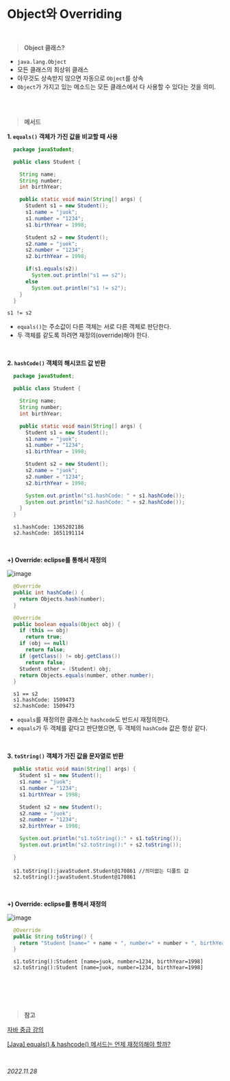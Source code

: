 # Object와 Overriding

<br/>

> **Object 클래스?**

- `java.lang.Object`
- 모든 클래스의 최상위 클래스
- 아무것도 상속받지 않으면 자동으로 `Object`를 상속
- `Object`가 가지고 있는 메소드는 모든 클래스에서 다 사용할 수 있다는 것을 의미.



<br/><br/>

> **메서드**

**1. `equals()` 객체가 가진 값을 비교할 때 사용**
  ```java
    package javaStudent;

    public class Student {

      String name;
      String number;
      int birthYear;

      public static void main(String[] args) {
        Student s1 = new Student();
        s1.name = "juok";
        s1.number = "1234";
        s1.birthYear = 1998;

        Student s2 = new Student();
        s2.name = "juok";
        s2.number = "1234";
        s2.birthYear = 1998;

        if(s1.equals(s2))
          System.out.println("s1 == s2");
        else
          System.out.println("s1 != s2");
      }
    }
  ```
  ```console
  s1 != s2
  ```
  - `equals()`는 주소값이 다른 객체는 서로 다른 객체로 판단한다.
  - 두 객체를 같도록 하려면 재정의(override)해야 한다.
  
  <br/>
  
**2. `hashCode()` 객체의 해시코드 값 반환**
  ```java
    package javaStudent;

    public class Student {

      String name;
      String number;
      int birthYear;

      public static void main(String[] args) {
        Student s1 = new Student();
        s1.name = "juok";
        s1.number = "1234";
        s1.birthYear = 1998;

        Student s2 = new Student();
        s2.name = "juok";
        s2.number = "1234";
        s2.birthYear = 1998;

        System.out.println("s1.hashCode: " + s1.hashCode());
        System.out.println("s2.hashCode: " + s2.hashCode());
      }
    }
  ```
  ```console
    s1.hashCode: 1365202186
    s2.hashCode: 1651191114
  ```
  
  <br/>
  
  **+) Override: eclipse를 통해서 재정의**
  
  ![image](https://user-images.githubusercontent.com/72849620/204213266-b169e69b-9524-4b53-8981-a49a023f8577.png)
  
  ```java
    @Override
    public int hashCode() {
      return Objects.hash(number);
    }

    @Override
    public boolean equals(Object obj) {
      if (this == obj)
        return true;
      if (obj == null)
        return false;
      if (getClass() != obj.getClass())
        return false;
      Student other = (Student) obj;
      return Objects.equals(number, other.number);
    }
  ```
  ```console
    s1 == s2
    s1.hashCode: 1509473
    s2.hashCode: 1509473
  ```
  - `equals`를 재정의한 클래스는 `hashcode`도 반드시 재정의한다.
  - `equals`가 두 객체를 같다고 판단했으면, 두 객체의 `hashCode` 값은 항상 같다.
  
  <br/>
  
**3. `toString()` 객체가 가진 값을 문자열로 반환**
  ```java
    public static void main(String[] args) {
      Student s1 = new Student();
      s1.name = "juok";
      s1.number = "1234";
      s1.birthYear = 1998;

      Student s2 = new Student();
      s2.name = "juok";
      s2.number = "1234";
      s2.birthYear = 1998;

      System.out.println("s1.toString():" + s1.toString());
      System.out.println("s2.toString():" + s2.toString());

    }
  ```
  ```console
    s1.toString():javaStudent.Student@170861 //의미없는 디폴트 값
    s2.toString():javaStudent.Student@170861
  ```

  <br/>

  **+) Override: eclipse를 통해서 재정의**
  
  ![image](https://user-images.githubusercontent.com/72849620/204213786-011a6f15-9c50-4569-a822-39c3d01178ab.png)
  
  ```java
    @Override
    public String toString() {
      return "Student [name=" + name + ", number=" + number + ", birthYear=" + birthYear + "]";
    }
  ```
  ```console
    s1.toString():Student [name=juok, number=1234, birthYear=1998]
    s2.toString():Student [name=juok, number=1234, birthYear=1998]
  ```
  <br/>
  
  
  

<br/><br/>

> **참고**

[자바 중급 강의](https://school.programmers.co.kr/learn/courses/9)

[[Java] equals() & hashcode() 메서드는 언제 재정의해야 할까?](https://velog.io/@sonypark/Java-equals-hascode-메서드는-언제-재정의해야-할까)

<br/>

_2022.11.28_
